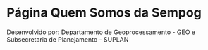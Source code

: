 # Página Quem Somos da Sempog
Desenvolvido por: Departamento de Geoprocessamento - GEO e Subsecretaria de Planejamento - SUPLAN
